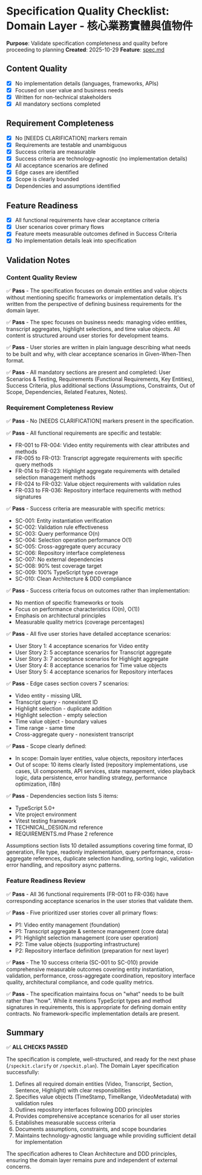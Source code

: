 # Specification Quality Checklist: Domain Layer - 核心業務實體與值物件

**Purpose**: Validate specification completeness and quality before proceeding to planning
**Created**: 2025-10-29
**Feature**: [spec.md](../spec.md)

## Content Quality

- [x] No implementation details (languages, frameworks, APIs)
- [x] Focused on user value and business needs
- [x] Written for non-technical stakeholders
- [x] All mandatory sections completed

## Requirement Completeness

- [x] No [NEEDS CLARIFICATION] markers remain
- [x] Requirements are testable and unambiguous
- [x] Success criteria are measurable
- [x] Success criteria are technology-agnostic (no implementation details)
- [x] All acceptance scenarios are defined
- [x] Edge cases are identified
- [x] Scope is clearly bounded
- [x] Dependencies and assumptions identified

## Feature Readiness

- [x] All functional requirements have clear acceptance criteria
- [x] User scenarios cover primary flows
- [x] Feature meets measurable outcomes defined in Success Criteria
- [x] No implementation details leak into specification

## Validation Notes

### Content Quality Review

✅ **Pass** - The specification focuses on domain entities and value objects without mentioning specific frameworks or implementation details. It's written from the perspective of defining business requirements for the domain layer.

✅ **Pass** - The spec focuses on business needs: managing video entities, transcript aggregates, highlight selections, and time value objects. All content is structured around user stories for development teams.

✅ **Pass** - User stories are written in plain language describing what needs to be built and why, with clear acceptance scenarios in Given-When-Then format.

✅ **Pass** - All mandatory sections are present and completed: User Scenarios & Testing, Requirements (Functional Requirements, Key Entities), Success Criteria, plus additional sections (Assumptions, Constraints, Out of Scope, Dependencies, Related Features, Notes).

### Requirement Completeness Review

✅ **Pass** - No [NEEDS CLARIFICATION] markers present in the specification.

✅ **Pass** - All functional requirements are specific and testable:
- FR-001 to FR-004: Video entity requirements with clear attributes and methods
- FR-005 to FR-013: Transcript aggregate requirements with specific query methods
- FR-014 to FR-023: Highlight aggregate requirements with detailed selection management methods
- FR-024 to FR-032: Value object requirements with validation rules
- FR-033 to FR-036: Repository interface requirements with method signatures

✅ **Pass** - Success criteria are measurable with specific metrics:
- SC-001: Entity instantiation verification
- SC-002: Validation rule effectiveness
- SC-003: Query performance O(n)
- SC-004: Selection operation performance O(1)
- SC-005: Cross-aggregate query accuracy
- SC-006: Repository interface completeness
- SC-007: No external dependencies
- SC-008: 90% test coverage target
- SC-009: 100% TypeScript type coverage
- SC-010: Clean Architecture & DDD compliance

✅ **Pass** - Success criteria focus on outcomes rather than implementation:
- No mention of specific frameworks or tools
- Focus on performance characteristics (O(n), O(1))
- Emphasis on architectural principles
- Measurable quality metrics (coverage percentages)

✅ **Pass** - All five user stories have detailed acceptance scenarios:
- User Story 1: 4 acceptance scenarios for Video entity
- User Story 2: 5 acceptance scenarios for Transcript aggregate
- User Story 3: 7 acceptance scenarios for Highlight aggregate
- User Story 4: 8 acceptance scenarios for Time value objects
- User Story 5: 4 acceptance scenarios for Repository interfaces

✅ **Pass** - Edge cases section covers 7 scenarios:
- Video entity - missing URL
- Transcript query - nonexistent ID
- Highlight selection - duplicate addition
- Highlight selection - empty selection
- Time value object - boundary values
- Time range - same time
- Cross-aggregate query - nonexistent transcript

✅ **Pass** - Scope clearly defined:
- In scope: Domain layer entities, value objects, repository interfaces
- Out of scope: 10 items clearly listed (repository implementations, use cases, UI components, API services, state management, video playback logic, data persistence, error handling strategy, performance optimization, i18n)

✅ **Pass** - Dependencies section lists 5 items:
- TypeScript 5.0+
- Vite project environment
- Vitest testing framework
- TECHNICAL_DESIGN.md reference
- REQUIREMENTS.md Phase 2 reference

Assumptions section lists 10 detailed assumptions covering time format, ID generation, File type, readonly implementation, query performance, cross-aggregate references, duplicate selection handling, sorting logic, validation error handling, and repository async patterns.

### Feature Readiness Review

✅ **Pass** - All 36 functional requirements (FR-001 to FR-036) have corresponding acceptance scenarios in the user stories that validate them.

✅ **Pass** - Five prioritized user stories cover all primary flows:
- P1: Video entity management (foundation)
- P1: Transcript aggregate & sentence management (core data)
- P1: Highlight selection management (core user operation)
- P2: Time value objects (supporting infrastructure)
- P2: Repository interface definition (preparation for next layer)

✅ **Pass** - The 10 success criteria (SC-001 to SC-010) provide comprehensive measurable outcomes covering entity instantiation, validation, performance, cross-aggregate coordination, repository interface quality, architectural compliance, and code quality metrics.

✅ **Pass** - The specification maintains focus on "what" needs to be built rather than "how". While it mentions TypeScript types and method signatures in requirements, this is appropriate for defining domain entity contracts. No framework-specific implementation details are present.

## Summary

✅ **ALL CHECKS PASSED**

The specification is complete, well-structured, and ready for the next phase (`/speckit.clarify` or `/speckit.plan`). The Domain Layer specification successfully:

1. Defines all required domain entities (Video, Transcript, Section, Sentence, Highlight) with clear responsibilities
2. Specifies value objects (TimeStamp, TimeRange, VideoMetadata) with validation rules
3. Outlines repository interfaces following DDD principles
4. Provides comprehensive acceptance scenarios for all user stories
5. Establishes measurable success criteria
6. Documents assumptions, constraints, and scope boundaries
7. Maintains technology-agnostic language while providing sufficient detail for implementation

The specification adheres to Clean Architecture and DDD principles, ensuring the domain layer remains pure and independent of external concerns.

